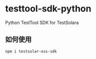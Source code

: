 # testtool-sdk-python
Python TestTool SDK for TestSolara


## 如何使用

```shell
npm i testsolar-oss-sdk
```